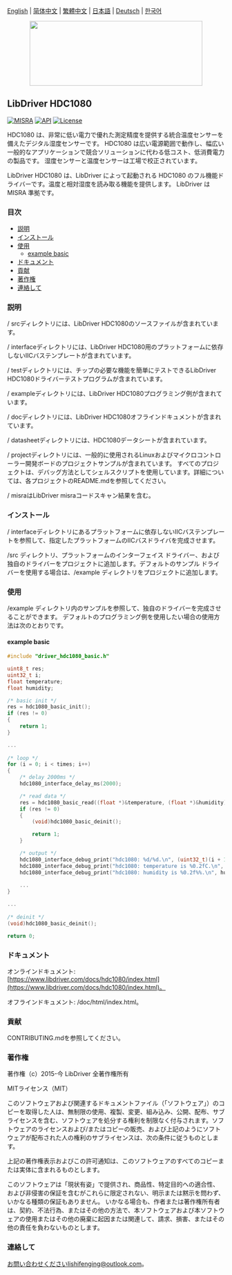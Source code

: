 [English](/README.md) | [ 简体中文](/README_zh-Hans.md) | [繁體中文](/README_zh-Hant.md) | [日本語](/README_ja.md) | [Deutsch](/README_de.md) | [한국어](/README_ko.md)

<div align=center>
<img src="/doc/image/logo.svg" width="400" height="150"/>
</div>

## LibDriver HDC1080

[![MISRA](https://img.shields.io/badge/misra-compliant-brightgreen.svg)](/misra/README.md) [![API](https://img.shields.io/badge/api-reference-blue.svg)](https://www.libdriver.com/docs/hdc1080/index.html) [![License](https://img.shields.io/badge/license-MIT-brightgreen.svg)](/LICENSE)

HDC1080 は、非常に低い電力で優れた測定精度を提供する統合温度センサーを備えたデジタル湿度センサーです。 HDC1080 は広い電源範囲で動作し、幅広い一般的なアプリケーションで競合ソリューションに代わる低コスト、低消費電力の製品です。 湿度センサーと温度センサーは工場で校正されています。

LibDriver HDC1080 は、LibDriver によって起動される HDC1080 のフル機能ドライバーです。温度と相対湿度を読み取る機能を提供します。 LibDriver は MISRA 準拠です。

### 目次

  - [説明](#説明)
  - [インストール](#インストール)
  - [使用](#使用)
    - [example basic](#example-basic)
  - [ドキュメント](#ドキュメント)
  - [貢献](#貢献)
  - [著作権](#著作権)
  - [連絡して](#連絡して)

### 説明

/ srcディレクトリには、LibDriver HDC1080のソースファイルが含まれています。

/ interfaceディレクトリには、LibDriver HDC1080用のプラットフォームに依存しないIICバステンプレートが含まれています。

/ testディレクトリには、チップの必要な機能を簡単にテストできるLibDriver HDC1080ドライバーテストプログラムが含まれています。

/ exampleディレクトリには、LibDriver HDC1080プログラミング例が含まれています。

/ docディレクトリには、LibDriver HDC1080オフラインドキュメントが含まれています。

/ datasheetディレクトリには、HDC1080データシートが含まれています。

/ projectディレクトリには、一般的に使用されるLinuxおよびマイクロコントローラー開発ボードのプロジェクトサンプルが含まれています。 すべてのプロジェクトは、デバッグ方法としてシェルスクリプトを使用しています。詳細については、各プロジェクトのREADME.mdを参照してください。

/ misraはLibDriver misraコードスキャン結果を含む。

### インストール

/ interfaceディレクトリにあるプラットフォームに依存しないIICバステンプレートを参照して、指定したプラットフォームのIICバスドライバを完成させます。

/src ディレクトリ、プラットフォームのインターフェイス ドライバー、および独自のドライバーをプロジェクトに追加します。デフォルトのサンプル ドライバーを使用する場合は、/example ディレクトリをプロジェクトに追加します。

### 使用

/example ディレクトリ内のサンプルを参照して、独自のドライバーを完成させることができます。 デフォルトのプログラミング例を使用したい場合の使用方法は次のとおりです。

#### example basic

```C
#include "driver_hdc1080_basic.h"

uint8_t res;
uint32_t i;
float temperature;
float humidity;

/* basic init */
res = hdc1080_basic_init();
if (res != 0)
{
    return 1;
}

...
    
/* loop */
for (i = 0; i < times; i++)
{
    /* delay 2000ms */
    hdc1080_interface_delay_ms(2000);

    /* read data */
    res = hdc1080_basic_read((float *)&temperature, (float *)&humidity);
    if (res != 0)
    {
        (void)hdc1080_basic_deinit();

        return 1;
    }

    /* output */
    hdc1080_interface_debug_print("hdc1080: %d/%d.\n", (uint32_t)(i + 1), (uint32_t)times);
    hdc1080_interface_debug_print("hdc1080: temperature is %0.2fC.\n", temperature);
    hdc1080_interface_debug_print("hdc1080: humidity is %0.2f%%.\n", humidity); 
    
    ...
}

...
    
/* deinit */
(void)hdc1080_basic_deinit();

return 0;
```

### ドキュメント

オンラインドキュメント: [https://www.libdriver.com/docs/hdc1080/index.html](https://www.libdriver.com/docs/hdc1080/index.html)。

オフラインドキュメント: /doc/html/index.html。

### 貢献

CONTRIBUTING.mdを参照してください。

### 著作権

著作権（c）2015-今 LibDriver 全著作権所有

MITライセンス（MIT）

このソフトウェアおよび関連するドキュメントファイル（「ソフトウェア」）のコピーを取得した人は、無制限の使用、複製、変更、組み込み、公開、配布、サブライセンスを含む、ソフトウェアを処分する権利を制限なく付与されます。ソフトウェアのライセンスおよび/またはコピーの販売、および上記のようにソフトウェアが配布された人の権利のサブライセンスは、次の条件に従うものとします。

上記の著作権表示およびこの許可通知は、このソフトウェアのすべてのコピーまたは実体に含まれるものとします。

このソフトウェアは「現状有姿」で提供され、商品性、特定目的への適合性、および非侵害の保証を含むがこれらに限定されない、明示または黙示を問わず、いかなる種類の保証もありません。 いかなる場合も、作者または著作権所有者は、契約、不法行為、またはその他の方法で、本ソフトウェアおよび本ソフトウェアの使用またはその他の廃棄に起因または関連して、請求、損害、またはその他の責任を負わないものとします。

### 連絡して

お問い合わせくださいlishifenging@outlook.com。